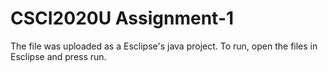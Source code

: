 # CSCI2020U Assignment-1

The file was uploaded as a Esclipse's java project. 
To run, open the files in Esclipse and press run. 
